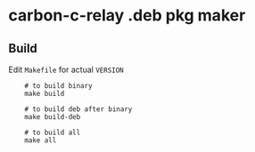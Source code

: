 # carbon-c-relay .deb pkg maker

## Build

Edit `Makefile` for actual `VERSION`

		# to build binary
		make build
		
		# to build deb after binary 
		make build-deb
		
		# to build all
		make all
